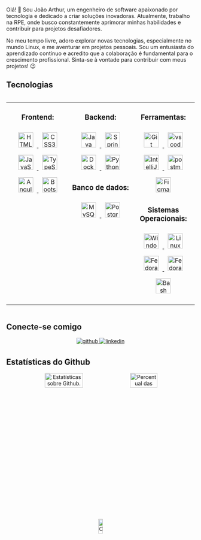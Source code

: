 
<br/>

<div style="font-size: 0.9rem">
    <p>Olá! 👋 Sou João Arthur, um engenheiro de software apaixonado por tecnologia e dedicado a criar soluções inovadoras. Atualmente, trabalho na RPE, onde busco constantemente aprimorar minhas habilidades e contribuir para projetos desafiadores.</p>
    <p>No meu tempo livre, adoro explorar novas tecnologias, especialmente no mundo Linux, e me aventurar em projetos pessoais. Sou um entusiasta do aprendizado contínuo e acredito que a colaboração é fundamental para o crescimento profissional. Sinta-se à vontade para contribuir com meus projetos! 😉</p>
</div>

<h2 style="font-weight:bold;">Tecnologias</h2>
<div style="align-content: center;text-align: left;">
<table valign="center">
  <tr>
    <td valign="top" width="33%">
      <h3 style="font-weight:bold;" align="center">Frontend:</h3>
      <p align="center">
        <a href="https://developer.mozilla.org/en-US/docs/Learn/Getting_started_with_the_web/HTML_basics" target="_blank">
          <img style="margin: 10px" src="https://skillicons.dev/icons?i=html" alt="HTML5" height="40" />  
        </a>
        <a href="https://developer.mozilla.org/en-US/docs/Learn/CSS/First_steps/What_is_CSS" target="_blank">
          <img style="margin: 10px" src="https://skillicons.dev/icons?i=css" alt="CSS3" height="40" />  
        </a>
        <a href="https://www.javascript.com/" target="_blank">
          <img style="margin: 10px" src="https://skillicons.dev/icons?i=js" alt="JavaScript" height="40" />
        </a>
        <a href="https://www.typescriptlang.org/" target="_blank">
          <img style="margin: 10px" src="https://skillicons.dev/icons?i=typescript" alt="TypeScript" height="40" />  
        </a>
        <a href="https://angular.io/" target="_blank">
          <img style="margin: 10px;" src="https://skillicons.dev/icons?i=angular" alt="Angular" height="40" />
        </a>
        <a href="https://getbootstrap.com/" target="_blank">
          <img style="margin: 10px" src="https://skillicons.dev/icons?i=bootstrap" alt="Bootstrap" height="40" />
        </a>
      </p>
    </td>
    <td valign="top"  width="33%">
      <h3 style="font-weight:bold;" align="center">Backend:</h3>
      <p align="center">
        <a href="https://www.java.com/en/" target="_blank">
          <img style="margin: 10px" src="https://skillicons.dev/icons?i=java" alt="Java" height="40" />  
        </a>
        <a href="https://spring.io/" target="_blank">
          <img style="margin: 10px" src="https://skillicons.dev/icons?i=spring" alt="Spring Framework" height="40" />
        </a>
        <a href="https://www.docker.com/" target="_blank">
          <img style="margin: 10px" src="https://skillicons.dev/icons?i=docker" alt="Docker" height="40" />
        </a>
        <a href="https://www.python.org/" target="_blank">
          <img style="margin: 10px" src="https://skillicons.dev/icons?i=py" alt="Python" height="40" />
        </a>
      </p>
      <h3 style="font-weight:bold;" align="center">Banco de dados:</h3>
      <p align="center"> 
        <a href="https://www.mysql.com/" target="_blank">
          <img style="margin: 10px" src="https://skillicons.dev/icons?i=mysql" alt="MySQL" height="40" /> 
        </a>
        <a href="https://www.postgresql.org/" target="_blank">
          <img style="margin: 10px" src="https://skillicons.dev/icons?i=postgres" alt="PostgreSQL" height="40" />
        </a>
      </p>
    </td>
    <td valign="top" width="33%">
      <h3 style="font-weight:bold;" align="center">Ferramentas:</h3> 
      <p align="center">
        <a href="https://git-scm.com/" target="_blank">
          <img style="margin: 10px" src="https://skillicons.dev/icons?i=git" alt="Git" height="40" />
        </a>
        <a href="https://code.visualstudio.com/" target="_blank"> 
          <img style="margin: 10px" src="https://skillicons.dev/icons?i=vscode" alt="vscode" width="40" height="40"/> 
        </a>
        <a href="https://www.jetbrains.com/pt-br/idea/" target="_blank">
          <img style="margin: 10px" src="https://skillicons.dev/icons?i=idea" alt="IntelliJ IDEA" width="40" height="40"/>
        </a>
        <a href="https://postman.com" target="_blank">
          <img style="margin: 10px" src="https://skillicons.dev/icons?i=postman" alt="postman" width="40" height="40"/>
        </a>
        <a href="https://www.figma.com/" target="_blank">
          <img style="margin: 10px" src="https://skillicons.dev/icons?i=figma" alt="Figma" width="40" height="40"/>
        </a>
      </p>
      <h3 style="font-weight:bold;" align="center">Sistemas Operacionais:</h3>
      <p align="center">
        <a href="https://www.microsoft.com/pt-br/software-download/windows10" target="_blank">
          <img style="margin: 10px" src="https://skillicons.dev/icons?i=windows" alt="Windows 10" height="40" /> 
        </a>
        <a href="https://www.linux.org/pages/download/" target="_blank">
          <img style="margin: 10px" src="https://skillicons.dev/icons?i=linux" alt="Linux" height="40" />
        </a>
        <a href="https://ubuntu.com/" target="_blank">
          <img style="margin: 10px" src="https://skillicons.dev/icons?i=ubuntu" alt="Fedora" height="40" />
        </a>
        <a href="https://getfedora.org/" target="_blank">
          <img style="margin: 10px" src="https://cdn.jsdelivr.net/gh/devicons/devicon/icons/fedora/fedora-original.svg" alt="Fedora" height="40" />
        </a>
        <a href="https://en.wikipedia.org/wiki/Bash_(Unix_shell)" target="_blank">
          <img style="margin: 10px" src="https://skillicons.dev/icons?i=bash" alt="Bash" height="40" />
        </a>
      </p>
    </td>
  </tr>
</table>
</div>

## Conecte-se comigo 
<div align="center">
  <a href="https://github.com/0jafc0" target="_blank">
    <img src=https://img.shields.io/badge/github-%2324292e.svg?&style=for-the-badge&logo=github&logoColor=white alt=github style="margin-bottom: 5px;" />
  </a>
  <a href="https://linkedin.com/in/ja-fc" target="_blank">
    <img src=https://img.shields.io/badge/linkedin-%231E77B5.svg?&style=for-the-badge&logo=linkedin&logoColor=white alt=linkedin style="margin-bottom:5px;"/>
  </a>
</div>

## Estatísticas do Github  
<div align="center">
  <img src="https://github-readme-stats-lh39.vercel.app/api?username=0jafc0&show_icons=true&count_private=true&hide_border=false&title_color=7F5AF0&text_color=ffffff&icon_color=7F5AF0&border_color=c9d1d9&bg_color=0d1117&" width="45%" height="10%" align="center" alt="Estatísticas sobre Github."/>
  <img src="https://github-readme-stats-lh39.vercel.app/api/top-langs/?username=0jafc0&hide_border=false&layout=compact&langs_count=6&title_color=7F5AF0&text_color=ffffff&icon_color=7F5AF0&border_color=c9d1d9&bg_color=0d1117&" width="38%" height="10%" align="center" alt="Percentual das linguagens mais utilizadas por mim em meus projetos."/>
</div>  

<div align="center">
  <img src="https://komarev.com/ghpvc/?username=0jafc0&color=7F5AF0&style=flat-square" width="15%" height="10%" align="center"  alt="Contador de visitas ao meu perfil"/>
</div>  

<br />
